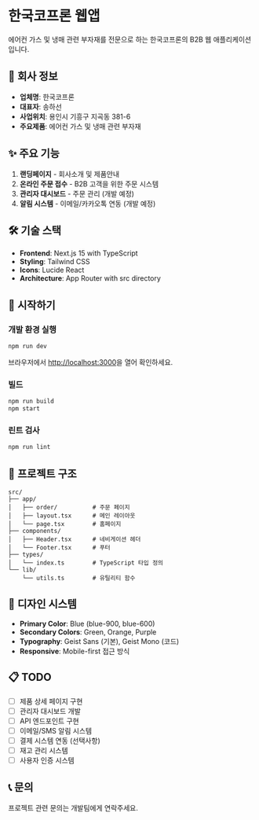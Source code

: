 # 한국코프론 웹앱

에어컨 가스 및 냉매 관련 부자재를 전문으로 하는 한국코프론의 B2B 웹 애플리케이션입니다.

## 🏢 회사 정보

- **업체명**: 한국코프론
- **대표자**: 송하선  
- **사업위치**: 용인시 기흥구 지곡동 381-6
- **주요제품**: 에어컨 가스 및 냉매 관련 부자재

## ✨ 주요 기능

1. **랜딩페이지** - 회사소개 및 제품안내
2. **온라인 주문 접수** - B2B 고객을 위한 주문 시스템
3. **관리자 대시보드** - 주문 관리 (개발 예정)
4. **알림 시스템** - 이메일/카카오톡 연동 (개발 예정)

## 🛠 기술 스택

- **Frontend**: Next.js 15 with TypeScript
- **Styling**: Tailwind CSS
- **Icons**: Lucide React
- **Architecture**: App Router with src directory

## 🚀 시작하기

### 개발 환경 실행

```bash
npm run dev
```

브라우저에서 [http://localhost:3000](http://localhost:3000)을 열어 확인하세요.

### 빌드

```bash
npm run build
npm start
```

### 린트 검사

```bash
npm run lint
```

## 📁 프로젝트 구조

```
src/
├── app/
│   ├── order/          # 주문 페이지
│   ├── layout.tsx      # 메인 레이아웃
│   └── page.tsx        # 홈페이지
├── components/
│   ├── Header.tsx      # 네비게이션 헤더
│   └── Footer.tsx      # 푸터
├── types/
│   └── index.ts        # TypeScript 타입 정의
└── lib/
    └── utils.ts        # 유틸리티 함수
```

## 🎨 디자인 시스템

- **Primary Color**: Blue (blue-900, blue-600)
- **Secondary Colors**: Green, Orange, Purple
- **Typography**: Geist Sans (기본), Geist Mono (코드)
- **Responsive**: Mobile-first 접근 방식

## 📋 TODO

- [ ] 제품 상세 페이지 구현
- [ ] 관리자 대시보드 개발
- [ ] API 엔드포인트 구현
- [ ] 이메일/SMS 알림 시스템
- [ ] 결제 시스템 연동 (선택사항)
- [ ] 재고 관리 시스템
- [ ] 사용자 인증 시스템

## 📞 문의

프로젝트 관련 문의는 개발팀에게 연락주세요.
